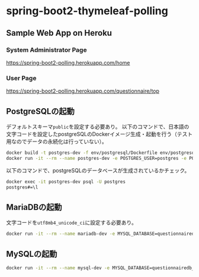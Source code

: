 # spring-boot2-thymeleaf-polling

## Sample Web App on Heroku
### System Administrator Page
https://spring-boot2-polling.herokuapp.com/home

### User Page
https://spring-boot2-polling.herokuapp.com/questionnaire/top

## PostgreSQLの起動
デフォルトスキーマ`public`を設定する必要あり。
以下のコマンドで、日本語の文字コードを設定したpostgreSQLのDockerイメージ生成・起動を行う（テスト用なのでデータの永続化は行っていない）。
```bash
docker build -t postgres-dev -f env/postgresql/Dockerfile env/postgresql/
docker run -it --rm --name postgres-dev -e POSTGRES_USER=postgres -e POSTGRES_PASSWORD=password -e POSTGRES_DB=questionnairedb -p 5433:5432 -d postgres-dev
```

以下のコマンドで、postgreSQLのデータベースが生成されているかチェック。
```bash
docker exec -it postgres-dev psql -U postgres
postgres#=\l
```

## MariaDBの起動
文字コードを`utf8mb4_unicode_ci`に設定する必要あり。
```bash
docker run -it --rm --name mariadb-dev -e MYSQL_DATABASE=questionnairedb_test -e MYSQL_ROOT_PASSWORD=password -p 3307:3306 -d mariadb:10.3.10 --character-set-server=utf8mb4 --collation-server=utf8mb4_unicode_ci
```

## MySQLの起動
```bash
docker run -it --rm --name mysql-dev -e MYSQL_DATABASE=questionnairedb_test -e MYSQL_ROOT_PASSWORD=password -p 3307:3306 -d mysql:8.0.15 --character-set-server=utf8mb4 --collation-server=utf8mb4_unicode_ci
```
